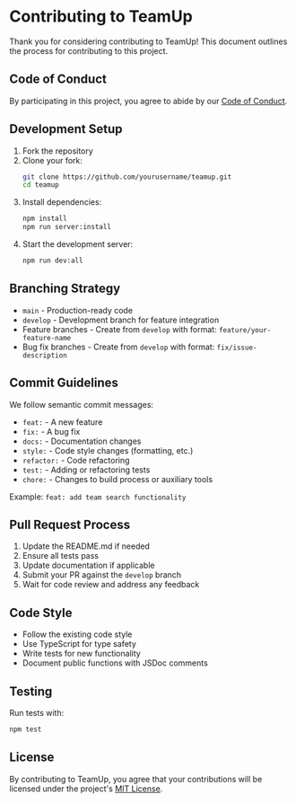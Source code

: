 # Contributing to TeamUp

Thank you for considering contributing to TeamUp! This document outlines the process for contributing to this project.

## Code of Conduct

By participating in this project, you agree to abide by our [Code of Conduct](CODE_OF_CONDUCT.md).

## Development Setup

1. Fork the repository
2. Clone your fork:
   ```bash
   git clone https://github.com/yourusername/teamup.git
   cd teamup
   ```
3. Install dependencies:
   ```bash
   npm install
   npm run server:install
   ```
4. Start the development server:
   ```bash
   npm run dev:all
   ```

## Branching Strategy

- `main` - Production-ready code
- `develop` - Development branch for feature integration
- Feature branches - Create from `develop` with format: `feature/your-feature-name`
- Bug fix branches - Create from `develop` with format: `fix/issue-description`

## Commit Guidelines

We follow semantic commit messages:

- `feat:` - A new feature
- `fix:` - A bug fix
- `docs:` - Documentation changes
- `style:` - Code style changes (formatting, etc.)
- `refactor:` - Code refactoring
- `test:` - Adding or refactoring tests
- `chore:` - Changes to build process or auxiliary tools

Example: `feat: add team search functionality`

## Pull Request Process

1. Update the README.md if needed
2. Ensure all tests pass
3. Update documentation if applicable
4. Submit your PR against the `develop` branch
5. Wait for code review and address any feedback

## Code Style

- Follow the existing code style
- Use TypeScript for type safety
- Write tests for new functionality
- Document public functions with JSDoc comments

## Testing

Run tests with:

```bash
npm test
```

## License

By contributing to TeamUp, you agree that your contributions will be licensed under the project's [MIT License](LICENSE). 